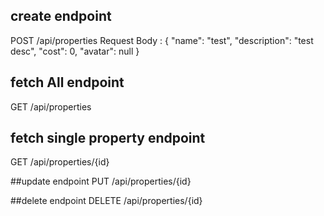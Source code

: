 ## create endpoint
POST /api/properties
Request Body :
{
    "name": "test",
    "description": "test desc",
    "cost": 0,
    "avatar": null
}
## fetch All endpoint
GET /api/properties

## fetch single property endpoint
GET /api/properties/{id}

##update endpoint
PUT /api/properties/{id}

##delete endpoint 
DELETE /api/properties/{id}
